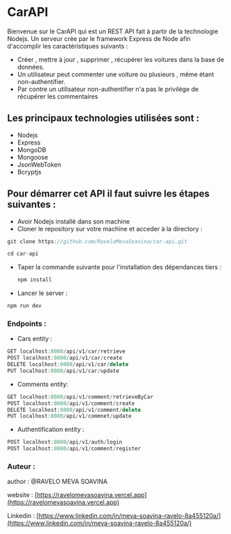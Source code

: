# CarAPI

Bienvenue sur le CarAPI qui est un REST API fait à partir de la technologie Nodejs. Un serveur crée par le framework Express de Node afin d'accomplir les caractéristiques suivants :

- Créer , mettre à jour , supprimer ,  récupérer les voitures dans la base de données.
- Un utilisateur peut commenter une voiture ou plusieurs , même étant non-authentifier.
- Par contre un utilisateur non-authentifier n'a pas le privilège de récupérer les commentaires

## Les principaux technologies utilisées sont :

- Nodejs
- Express
- MongoDB
- Mongoose
- JsonWebToken
- Bcryptjs

## Pour démarrer cet API il faut suivre les étapes suivantes :

- Avoir Nodejs installé dans son machine
- Cloner le repository sur votre machine et acceder à la directory :

```jsx
git clone https://github.com/RaveloMevaSoavina/car-api.git
```

```jsx
cd car-api
```

- Taper la commande suivante pour l'installation des dépendances tiers :

    ```jsx
    npm install
    ```

- Lancer le server :

```jsx
npm run dev
```

### Endpoints :

- Cars entity :

```jsx
GET localhost:8080/api/v1/car/retrieve
POST localhost:8080/api/v1/car/create
DELETE localhost:8080/api/v1/car/delete
PUT localhost:8080/api/v1/car/update
```

- Comments entity:

```jsx
GET localhost:8080/api/v1/comment/retrieveByCar
POST localhost:8080/api/v1/comment/create
DELETE localhost:8080/api/v1/comment/delete
PUT localhost:8080/api/v1/commnet/update
```

- Authentification entity :

```jsx
POST localhost:8080/api/v1/auth/login
POST localhost:8080/api/v1/comment/register
```

### Auteur :

author : @RAVELO MEVA SOAVINA 

website : [https://ravelomevasoavina.vercel.app](https://ravelomevasoavina.vercel.app)

Linkedin : [https://www.linkedin.com/in/meva-soavina-ravelo-8a455120a/](https://www.linkedin.com/in/meva-soavina-ravelo-8a455120a/)